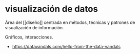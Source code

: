 # visualización de datos
Área del [[diseño]] centrada en métodos, técnicas y patrones de visualización de información.

Gráficos, interacciones.

- https://datavandals.com/hello-from-the-data-vandals